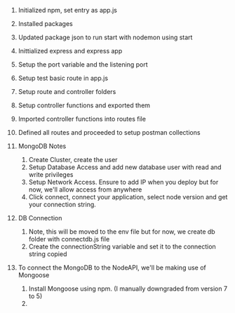 1. Initialized npm, set entry as app.js
2. Installed packages
3. Updated package json to run start with nodemon using start
4. Inittialized express and express app
5. Setup the port variable and the listening port
6. Setup test basic route in app.js
7. Setup route and controller folders
8. Setup controller functions and exported them
9. Imported controller functions into routes file
10. Defined all routes and proceeded to setup postman collections

11. MongoDB Notes
    1. Create Cluster, create the user
    2. Setup Database Access and add new database user with read and write privileges
    3. Setup Network Access. Ensure to add IP when you deploy but for now, we'll allow access from anywhere
    4. Click connect, connect your application, select node version and get your connection string.

12. DB Connection
    1. Note, this will be moved to the env file but for now, we create db folder with connectdb.js file
    2. Create the connectionString variable and set it to the connection string copied
    
13. To connect the MongoDB to the NodeAPI, we'll be making use of Mongoose
    1. Install Mongoose using npm. (I manually downgraded from version 7 to 5)
    2. 
